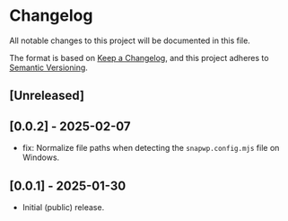# Changelog

All notable changes to this project will be documented in this file.

The format is based on [Keep a Changelog](https://keepachangelog.com/en/1.1.0/),
and this project adheres to [Semantic Versioning](./README.md#updating-and-versioning).

## [Unreleased]

## [0.0.2] - 2025-02-07

-   fix: Normalize file paths when detecting the `snapwp.config.mjs` file on Windows.

## [0.0.1] - 2025-01-30

-   Initial (public) release.

